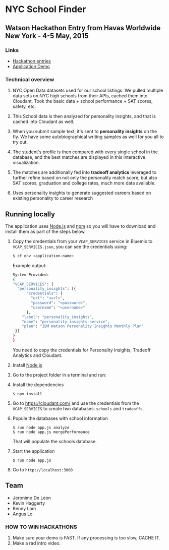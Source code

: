 # NYC School Finder

## Watson Hackathon Entry from Havas Worldwide New York - 4-5 May, 2015

### Links

* [Hackathon entries][hackathon]
* [Application Demo][demo]

### Technical overview

1. NYC Open Data datasets used for our school listings. We pulled multiple data sets on NYC high schools from their APIs, cached them into Cloudant, Took the basic data + school performance + SAT scores, safety, etc.

2. This School data is then analyzed for personality insights, and that is cached into Cloudant as well.

3. When you submit sample text, it's sent to **personality insights** on the fly. We have some autobiographical writing samples as well for you all to try out.

4. The student's profile is then compared with every single school in the database, and the best matches are displayed in this interactive visualization.

5. The matches are additionally fed into **tradeoff analytics** leveraged to further refine based on not only the personality match score, but also SAT scores, graduation and college rates, much more data available.

6. Uses personality insights to generate suggested careers based on existing personality to career research

## Running locally
  The application uses [Node.js](http://nodejs.org/) and [npm](https://www.npmjs.com/) so you will have to download and install them as part of the steps below.

1. Copy the credentials from your `VCAP_SERVICES` service in Bluemix to `VCAP_SERVICES.json`, you can see the credentials using:

    ```sh
    $ cf env <application-name>
    ```
    Example output:
    ```sh
    System-Provided:
    {
    "VCAP_SERVICES": {
      "personality_insights": [{
          "credentials": {
            "url": "<url>",
            "password": "<password>",
            "username": "<username>"
          },
        "label": "personality_insights",
        "name": "personality-insights-service",
        "plan": "IBM Watson Personality Insights Monthly Plan"
     }]
    }
    }
    ```

    You need to copy the credentials for Personality Insights, Tradeoff Analytics and Cloudant.

2. Install [Node.js](http://nodejs.org/)
3. Go to the project folder in a terminal and run:
4. Install the dependencies
    ```
    $ npm install
    ```


5. Go to https://cloudant.com/ and use the credentials from the `VCAP_SERVICES` to create two databases: `schools` and `tradeoffs`.

6. Popule the databases with school information
   ```
   $ run node app.js analyze
   $ run node app.js mergePerformance
   ```
     That will populate the schools database.

6. Start the application
   ```
   $ run node app.js
   ```

7. Go to `http://localhost:3000`

## Team

* Jeronimo De Leon
* Kevin Haggerty
* Kenny Lam
* Angus Lo

### HOW TO WIN HACKATHONS

1. Make sure your demo is FAST. If any processing is too slow, CACHE IT.  
2. Make a rad intro video.

[hackathon]: http://ibmwatsonhackathon.challengepost.com
[demo]: http://nycschoolfinder.mybluemix.net
